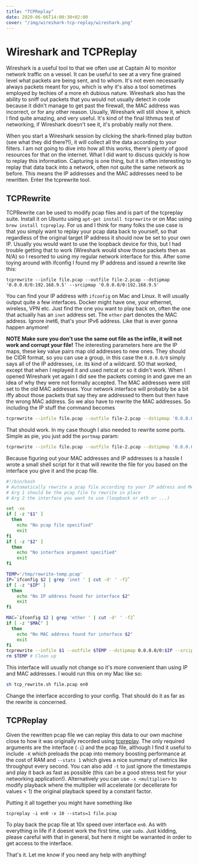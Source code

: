 ```yaml
---
title: "TCPReplay"
date: 2020-06-06T14:00:30+02:00
cover: "/img/wireshark-tcp-replay/wireshark.png" 
---
```

# Wireshark and TCPReplay

Wireshark is a useful tool to that we often use at Captain AI to monitor network traffic on a vessel. It can be useful to see at a very fine grained level what packets are being sent, and to whom. It's not even necessarily always packets meant for you, which is why it's also a tool sometimes employed by techies of a more eh dubious nature. Wireshark also has the ability to sniff out packets that you would not usually detect in code because it didn't manage to get past the firewall, the MAC address was incorrect, or for any other reason. Usually, Wireshark will still show it, which I find quite amazing, and very useful. It's kind of the final lithmus test of networking, if Wireshark doesn't see it, it's probably really not there. 

When you start a Wireshark session by clicking the shark-finned play button (see what they did there?!), it will collect all the data according to your filters. I am not going to dive into how all this works, there's plenty of good resources for that on the internet. What I did want to discuss quickly is how to replay this information. Capturing is one thing, but it is often interesting to replay that data back into a network, often not quite the same network as before. This means the IP addresses and the MAC addresses need to be rewritten. Enter the tcprewrite tool.

## TCPRewrite

TCPRewrite can be used to modify pcap files and is part of the tcpreplay suite. Install it on Ubuntu using `apt-get install tcprewrite` or on Mac using `brew install tcpreplay`. For us and I think for many folks the use case is that you simply want to replay your pcap data back to yourself, so that regardless of the original target IP address it should now be set to your own IP. Usually you would want to use the loopback device for this, but I had trouble getting that to work (Wireshark would show those packets then as N/A) so I resorted to using my regular network interface for this. After some toying around with ifconfig I found my IP address and issued a rewrite like this:

```
tcprewrite --infile file.pcap --outfile file-2.pcap --dstipmap '0.0.0.0/0:192.168.9.5' --srcipmap '0.0.0.0/0:192.168.9.5'
```

You can find your IP address with `ifconfig` on Mac and Linux. It will usually output quite a few interfaces. Docker might have one, your ethernet, wireless, VPN etc. Just find the one you want to play back on, often the one that actually has an `inet` address set. The `ether` part denotes the MAC address. Ignore inet6, that's your IPv6 address. Like that is ever gonna happen anymore!

**NOTE Make sure you don't use the same out file as the infile, it will not work and corrupt your file!** The interesting parameters here are the IP maps, these key value pairs map old addresses to new ones. They should be CIDR format, so you can use a group, in this case the `0.0.0.0/0` simply says all of the IP addresses, i.e. its kind of a wildcard. SO that worked, except that when I replayed it and used netcat or so it didn't work. When I opened Wireshark yet again I did see the packets coming in and gave me an idea of why they were not formally accepted. The MAC addresses were still set to the old MAC addresses. Your network interface will probably be a bit iffy about those packets that say they are addressed to them but then have the wrong MAC address. So we also have to rewrite the MAC addresses. So including the IP stuff the command becomes

```bash
tcprewrite --infile file.pcap --outfile file-2.pcap --dstipmap '0.0.0.0/0:192.168.9.5' --srcipmap '0.0.0.0/0:192.168.9.5' --enet-smac <YOUR_MAC> --enet-dmac <YOUR_MAC>'
```

That should work. In my case though I also needed to rewrite some ports. Simple as pie, you just add the `portmap` param:

```bash
tcprewrite --infile file.pcap --outfile file-2.pcap --dstipmap '0.0.0.0/0:192.168.9.5' --srcipmap '0.0.0.0/0:192.168.9.5' --enet-smac f0:18:98:9f:91:57 --enet-dmac f0:18:98:9f:91:57 --portmap 3000-4000:7777
```

Because figuring out your MAC addresses and IP addresses is a hassle I wrote a small shell script for it that will rewrite the file for you based on the interface you give it and the pcap file.

```bash
#!/bin/bash
# Automatically rewrite a pcap file according to your IP address and MAC
# Arg 1 should be the pcap file to rewrite in place
# Arg 2 the interface you want to use (loopback or eth or ...)

set -xe 
if [ -z "$1" ]
  then
    echo "No pcap file specified"
    exit
fi
if [ -z "$2" ]
  then
    echo "No interface argument specified"
    exit
fi

TEMP='/tmp/rewrite-temp.pcap'
IP=`ifconfig $2 | grep 'inet ' | cut -d' ' -f2`
if [ -z "$IP" ]
  then
    echo "No IP address found for interface $2"
    exit
fi

MAC=`ifconfig $2 | grep 'ether ' | cut -d' ' -f2`
if [ -z "$MAC" ]
  then
    echo "No MAC address found for interface $2"
    exit
fi
tcprewrite --infile $1 --outfile $TEMP --dstipmap 0.0.0.0/0:$IP --srcipmap 0.0.0.0/0:$IP --enet-smac $MAC --enet-dmac $MAC
rm $TEMP # Clean up

```

This interface will usually not change so it's more convenient than using IP and MAC addresses. I would run this on my Mac like so: 

```bash
sh tcp_rewrite.sh file.pcap en0
```

Change the interface according to your config. That should do it as far as the rewrite is concerned.

## TCPReplay

Given the rewritten pcap file we can replay this data to our own machine close to how it was originally recorded using [tcpreplay](http://tcpreplay.appneta.com/). The only required arguments are the interface (`-i`) and the pcap file, although I find it useful to include `-K` which preloads the pcap into memory boosting performance at the cost of RAM and `--stats 1` which gives a nice summary of metrics like throughput every second. You can also add `-t` to just ignore the timestamps and play it back as fast as possible (this can be a good stress test for your networking application!). Alternatively you can use `-x <multiplier>` to modify playback where the multiplier will accelerate (or decellerate for values < 1) the original playback speed by a constant factor.

Putting it all together you might have something like

`tcpreplay -i en0 -x 10 --stats=1 file.pcap`

To play back the pcap file at 10x speed over interface `en0`. As with everything in life if it doesnt work the first time, use `sudo`. Just kidding, please careful with that in general, but here it might be warranted in order to get access to the interface.

That's it. Let me know if you need any help with anything!


